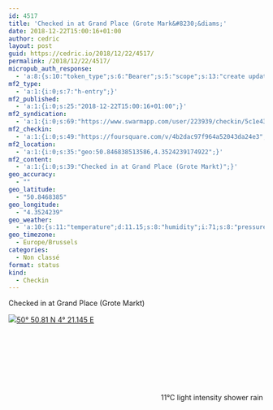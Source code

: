 ```yaml
---
id: 4517
title: 'Checked in at Grand Place (Grote Mark&#8230;&diams;'
date: 2018-12-22T15:00:16+01:00
author: cedric
layout: post
guid: https://cedric.io/2018/12/22/4517/
permalink: /2018/12/22/4517/
micropub_auth_response:
  - 'a:8:{s:10:"token_type";s:6:"Bearer";s:5:"scope";s:13:"create update";s:2:"me";s:18:"https://cedric.io/";s:9:"issued_by";s:45:"https://cedric.io/wp-json/indieauth/1.0/token";s:9:"client_id";s:27:"https://ownyourswarm.p3k.io";s:9:"issued_at";i:1542614471;s:4:"user";i:1;s:13:"last_accessed";i:1545487233;}'
mf2_type:
  - 'a:1:{i:0;s:7:"h-entry";}'
mf2_published:
  - 'a:1:{i:0;s:25:"2018-12-22T15:00:16+01:00";}'
mf2_syndication:
  - 'a:1:{i:0;s:69:"https://www.swarmapp.com/user/223939/checkin/5c1e4370ab42d9002c0e6d56";}'
mf2_checkin:
  - 'a:1:{i:0;s:49:"https://foursquare.com/v/4b2dac97f964a52043da24e3";}'
mf2_location:
  - 'a:1:{i:0;s:35:"geo:50.846838513586,4.3524239174922";}'
mf2_content:
  - 'a:1:{i:0;s:39:"Checked in at Grand Place (Grote Markt)";}'
geo_accuracy:
  - ""
geo_latitude:
  - "50.8468385"
geo_longitude:
  - "4.3524239"
geo_weather:
  - 'a:10:{s:11:"temperature";d:11.15;s:8:"humidity";i:71;s:8:"pressure";i:1016;s:10:"cloudiness";i:40;s:4:"wind";a:2:{s:5:"speed";d:7.2;s:6:"degree";i:270;}s:7:"summary";s:27:"light intensity shower rain";s:4:"icon";s:10:"wi-showers";s:10:"visibility";i:10000;s:7:"sunrise";s:25:"2018-12-22T08:42:53+01:00";s:6:"sunset";s:25:"2018-12-22T16:39:22+01:00";}'
geo_timezone:
  - Europe/Brussels
categories:
  - Non classé
format: status
kind:
  - Checkin
---
```

Checked in at Grand Place (Grote Markt)

<p class="sloc-display">
  <img class="icon-location" aria-label="Location: " aria-hidden="true" src="https://cedric.io/wp-content/plugins/simple-location/location.svg" /><span class="p-location"><data class="p-latitude" value="50.846838"></data><data class="p-longitude" value="4.352424"></data><a href="https://www.openstreetmap.org/?mlat=50.8468385&mlon=4.3524239#map=13/50.8468385/4.3524239">50° 50.81 N 4° 21.145 E</a></span><br /><span aria-label="light intensity shower rain" title="light intensity shower rain" ><svg class="svg-icon svg-wi-showers" aria-hidden="true"><use xlink:href="https://cedric.io/wp-content/plugins/simple-location/weather-icons.svg#wi-showers"></use></svg></span><span class="p-temperature">11&deg;C</span>&nbsp;light intensity shower rain
</p>